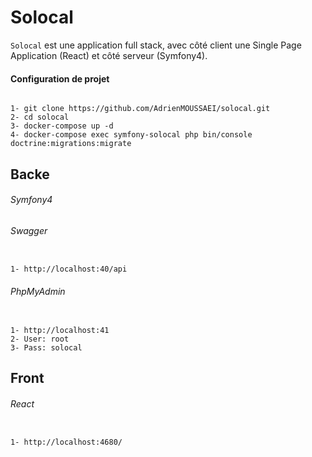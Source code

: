 # Solocal

`Solocal` est une application full stack, avec côté client une Single Page Application (React) et côté serveur (Symfony4).

#### Configuration de projet

```text

1- git clone https://github.com/AdrienMOUSSAEI/solocal.git
2- cd solocal
3- docker-compose up -d
4- docker-compose exec symfony-solocal php bin/console doctrine:migrations:migrate

```

## Backe

###### Symfony4
###### Swagger

```text

1- http://localhost:40/api

```

###### PhpMyAdmin

```text

1- http://localhost:41
2- User: root
3- Pass: solocal

```

## Front

###### React

```text

1- http://localhost:4680/

```
